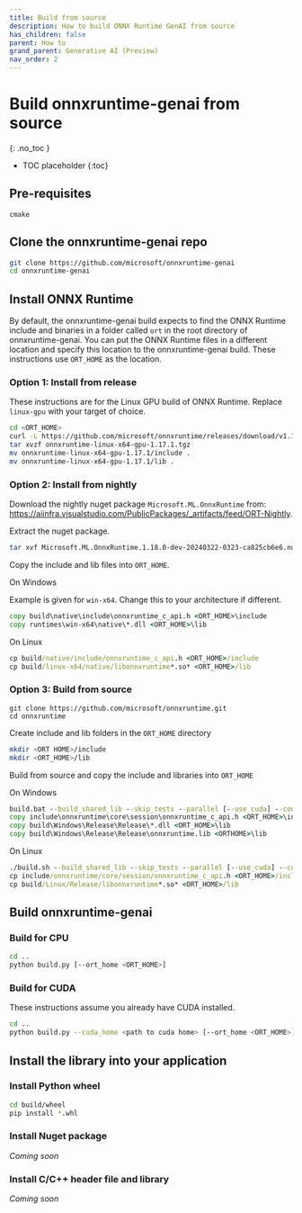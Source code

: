 ```yaml
---
title: Build from source
description: How to build ONNX Runtime GenAI from source
has_children: false
parent: How to
grand_parent: Generative AI (Preview)
nav_order: 2
---
```


# Build onnxruntime-genai from source
{: .no_toc }

* TOC placeholder
{:toc}

## Pre-requisites

`cmake`

## Clone the onnxruntime-genai repo

```bash
git clone https://github.com/microsoft/onnxruntime-genai
cd onnxruntime-genai
```

## Install ONNX Runtime

By default, the onnxruntime-genai build expects to find the ONNX Runtime include and binaries in a folder called `ort` in the root directory of onnxruntime-genai. You can put the ONNX Runtime files in a different location and specify this location to the onnxruntime-genai build. These instructions use `ORT_HOME` as the location.

### Option 1: Install from release

These instructions are for the Linux GPU build of ONNX Runtime. Replace `linux-gpu` with your target of choice.

```bash
cd <ORT_HOME>
curl -L https://github.com/microsoft/onnxruntime/releases/download/v1.17.1/onnxruntime-linux-x64-gpu-1.17.1.tgz
tar xvzf onnxruntime-linux-x64-gpu-1.17.1.tgz 
mv onnxruntime-linux-x64-gpu-1.17.1/include .
mv onnxruntime-linux-x64-gpu-1.17.1/lib .
```

### Option 2: Install from nightly

Download the nightly nuget package `Microsoft.ML.OnnxRuntime` from: https://aiinfra.visualstudio.com/PublicPackages/_artifacts/feed/ORT-Nightly.
  
Extract the nuget package.
  
```bash
tar xvf Microsoft.ML.OnnxRuntime.1.18.0-dev-20240322-0323-ca825cb6e6.nupkg
```
  
Copy the include and lib files into `ORT_HOME`.
  
On Windows
  
Example is given for `win-x64`. Change this to your architecture if different.

```cmd
copy build\native\include\onnxruntime_c_api.h <ORT_HOME>\include
copy runtimes\win-x64\native\*.dll <ORT_HOME>\lib
```

On Linux

```cmd
cp build/native/include/onnxruntime_c_api.h <ORT_HOME>/include
cp build/linux-x64/native/libonnxruntime*.so* <ORT_HOME>/lib
```      
      
### Option 3: Build from source

```
git clone https://github.com/microsoft/onnxruntime.git
cd onnxruntime
```

Create include and lib folders in the `ORT_HOME` directory

```bash
mkdir <ORT HOME>/include
mkdir <ORT_HOME>/lib
```

Build from source and copy the include and libraries into `ORT_HOME`

On Windows

```cmd
build.bat --build_shared_lib --skip_tests --parallel [--use_cuda] --config Release
copy include\onnxruntime\core\session\onnxruntime_c_api.h <ORT_HOME>\include
copy build\Windows\Release\Release\*.dll <ORT_HOME>\lib
copy build\Windows\Release\Release\onnxruntime.lib <ORTHOME>\lib
```

On Linux

```cmd
./build.sh --build_shared_lib --skip_tests --parallel [--use_cuda] --config Release
cp include/onnxruntime/core/session/onnxruntime_c_api.h <ORT_HOME>/include
cp build/Linux/Release/libonnxruntime*.so* <ORT_HOME>/lib
```

## Build onnxruntime-genai

### Build for CPU

```bash
cd ..
python build.py [--ort_home <ORT_HOME>]
```

### Build for CUDA

These instructions assume you already have CUDA installed.

```bash
cd ..
python build.py --cuda_home <path to cuda home> [--ort_home <ORT_HOME>]
```
   
## Install the library into your application

### Install Python wheel

```bash
cd build/wheel
pip install *.whl
```

### Install Nuget package

_Coming soon_

### Install C/C++ header file and library

_Coming soon_
